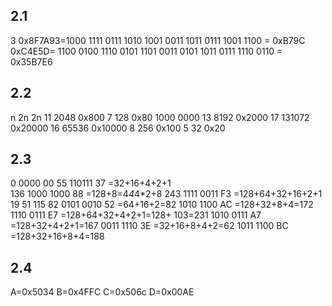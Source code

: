 ## 2.1
3
0x8F7A93=1000 1111 0111 1010 1001 0011
1011 0111 1001 1100 = 0xB79C
0xC4E5D= 1100 0100 1110 0101 1101
0011 0101 1011 0111 1110 0110 = 0x35B7E6

## 2.2
n  2n  2n
11  2048    0x800
7   128     0x80     1000 0000
13  8192    0x2000
17  131072  0x20000
16  65536   0x10000
8   256     0x100
5   32      0x20

## 2.3
0   0000       00
55  110111     37         =32+16+4+2+1     
136 1000 1000  88                    =128+8=4*4*4*2+8
243 1111 0011  F3                                 =128+64+32+16+2+1 19 51 115
82  0101 0010  52         =64+16+2=82 
    1010 1100  AC         =128+32+8+4=172
    1110 0111  E7         =128+64+32+4+2+1=128+ 103=231
    1010 0111  A7         =128+32+4+2+1=167
    0011 1110  3E         =32+16+8+4+2=62
    1011 1100  BC         =128+32+16+8+4=188

## 2.4
A=0x5034
B=0x4FFC
C=0x506c
D=0x00AE
